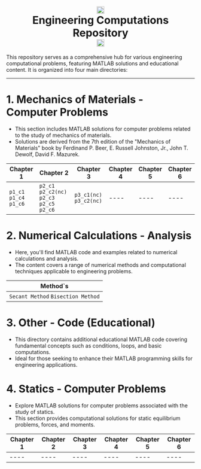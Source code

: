 <h1 align='center'><center><img src="https://api.amirhh-04.ir/languages/matlab.png" alt="FIREAC logo" height="20" width="20"></center>   Engineering Computations Repository   <center><img src="https://api.amirhh-04.ir/languages/matlab.png" alt="Matlab logo" height="20" width="20"></center></a></h1>

This repository serves as a comprehensive hub for various engineering computational problems, featuring MATLAB solutions and educational content. It is organized into four main directories:

---

# 1. Mechanics of Materials - Computer Problems
- This section includes MATLAB solutions for computer problems related to the study of mechanics of materials.
- Solutions are derived from the 7th edition of the "Mechanics of Materials" book by Ferdinand P. Beer, E. Russell Johnston, Jr., John T. Dewolf, David F. Mazurek.

|  Chapter 1  |  Chapter 2  |  Chapter 3  |  Chapter 4  |  Chapter 5  |  Chapter 6  | 
|-------------|-------------|-------------|-------------|-------------|-------------|
|`p1_c1`  `p1_c4`  `p1_c6`|`p2_c1`  `p2_c2(nc)`  `p2_c3`  `p2_c5`  `p2_c6`|`p3_c1(nc)`  `p3_c2(nc)`| ---- | ---- | ---- |

# 2. Numerical Calculations - Analysis
- Here, you'll find MATLAB code and examples related to numerical calculations and analysis.
- The content covers a range of numerical methods and computational techniques applicable to engineering problems.

|  Method`s  |
|------------|
|`Secant Method` `Bisection Method`|

# 3. Other - Code (Educational)
- This directory contains additional educational MATLAB code covering fundamental concepts such as conditions, loops, and basic computations.
- Ideal for those seeking to enhance their MATLAB programming skills for engineering applications.

# 4. Statics - Computer Problems
- Explore MATLAB solutions for computer problems associated with the study of statics.
- This section provides computational solutions for static equilibrium problems, forces, and moments.

|  Chapter 1  |  Chapter 2  |  Chapter 3  |  Chapter 4  |  Chapter 5  |  Chapter 6  | 
|-------------|-------------|-------------|-------------|-------------|-------------|
| ---- | ---- | ---- | ---- | ---- | ---- |
